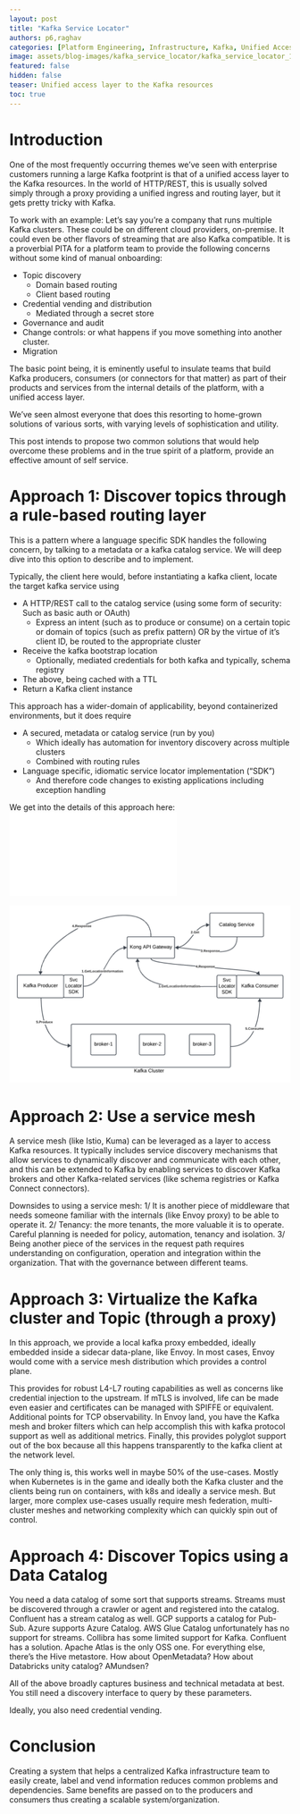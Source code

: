 ```yaml
---
layout: post
title: "Kafka Service Locator"
authors: p6,raghav
categories: [Platform Engineering, Infrastructure, Kafka, Unified Access Layer]
image: assets/blog-images/kafka_service_locator/kafka_service_locator_1.png
featured: false
hidden: false
teaser: Unified access layer to the Kafka resources
toc: true
---
```


# Introduction

One of the most frequently occurring themes we’ve seen with enterprise customers running a large Kafka footprint is that of a unified access layer to the Kafka resources. In the world of HTTP/REST, this is usually solved simply through a proxy providing a unified ingress and routing layer, but it gets pretty tricky with Kafka.

To work with an example: Let’s say you’re a company that runs multiple Kafka clusters. These could be on different cloud providers, on-premise. It could even be other flavors of streaming that are also Kafka compatible. It is a proverbial PITA for a platform team to provide the following concerns without some kind of manual onboarding:

- Topic discovery
  - Domain based routing
  - Client based routing
- Credential vending and distribution
  - Mediated through a secret store
- Governance and audit
- Change controls: or what happens if you move something into another cluster.
- Migration

The basic point being, it is eminently useful to insulate teams that build Kafka producers, consumers (or connectors for that matter) as part of their products and services from the internal details of the platform, with a unified access layer.

We’ve seen almost everyone that does this resorting to home-grown solutions of various sorts, with varying levels of sophistication and utility.

This post intends to propose two common solutions that would help overcome these problems and in the true spirit of a platform, provide an effective amount of self service.

# Approach 1: Discover topics through a rule-based routing layer

This is a pattern where a language specific SDK handles the following concern, by talking to a metadata or a kafka catalog service. We will deep dive into this option to describe and to implement.

Typically, the client here would, before instantiating a kafka client, locate the target kafka service using

- A HTTP/REST call to the catalog service (using some form of security: Such as basic auth or OAuth)
  - Express an intent (such as to produce or consume) on a certain topic or domain of topics (such as prefix pattern) OR by the virtue of it’s client ID, be routed to the appropriate cluster
- Receive the kafka bootstrap location
  - Optionally, mediated credentials for both kafka and typically, schema registry
- The above, being cached with a TTL
- Return a Kafka client instance

This approach has a wider-domain of applicability, beyond containerized environments, but it does require

- A secured, metadata or catalog service  (run by you)
  - Which ideally has automation for inventory discovery across multiple clusters
  - Combined with routing rules
- Language specific, idiomatic service locator implementation (“SDK”)
  - And therefore code changes to existing applications including exception handling

We get into the details of this approach here: ![Kafka Service Locator Part 2](./2024-07-13-kafka-service-locator-part-2.md)

![Service Locator Architecture.png](../assets/blog-images/kafka_service_locator/kafka_service_locator_1.png)

# Approach 2: Use a service mesh

A service mesh (like Istio, Kuma) can be leveraged as a layer to access Kafka resources. It typically includes service discovery mechanisms that allow services to dynamically discover and communicate with each other, and this can be extended to Kafka by enabling services to discover Kafka brokers and other Kafka-related services (like schema registries or Kafka Connect connectors).

Downsides to using a service mesh: 1/ It is another piece of middleware that needs someone familiar with the internals (like Envoy proxy) to be able to operate it. 2/ Tenancy: the more tenants, the more valuable it is to operate. Careful planning is needed for policy, automation, tenancy and isolation. 3/ Being another piece of the services in the request path requires understanding on configuration, operation and integration within the organization. That with the governance between different teams.

# Approach 3: Virtualize the Kafka cluster and Topic (through a proxy)

In this approach, we provide a local kafka proxy embedded, ideally embedded inside a sidecar data-plane, like Envoy. In most cases, Envoy would come with a service mesh distribution which provides a control plane. 
 
This provides for robust L4-L7 routing capabilities as well as concerns like credential injection to the upstream. If mTLS is involved, life can be made even easier and certificates can be managed with SPIFFE or equivalent. Additional points for TCP observability. In Envoy land, you have the Kafka mesh and broker filters which can help accomplish this with kafka protocol support as well as additional metrics. Finally, this provides polyglot support out of the box because all this happens transparently to the kafka client at the network level.

The only thing is, this works well in maybe 50% of the use-cases. Mostly when Kubernetes is in the game and ideally both the Kafka cluster and the clients being run on containers, with k8s and ideally a service mesh. But larger, more complex use-cases usually require mesh federation, multi-cluster meshes and networking complexity which can quickly spin out of control.

# Approach 4: Discover Topics using a Data Catalog

You need a data catalog of some sort that supports streams. Streams must be discovered through a crawler or agent and registered into the catalog. Confluent has a stream catalog as well. GCP supports a catalog for Pub-Sub. Azure supports Azure Catalog. AWS Glue Catalog unfortunately has no support for streams. Collibra has some limited support for Kafka. Confluent has a solution. Apache Atlas is the only OSS one. For everything else, there’s the Hive metastore. How about OpenMetadata? How about Databricks unity catalog? AMundsen?

All of the above broadly captures business and technical metadata at best. You still need a discovery interface to query by these parameters.

Ideally, you also need credential vending.

# Conclusion

Creating a system that helps a centralized Kafka infrastructure team to easily create, label and vend information reduces common problems and dependencies. Same benefits are passed on to the producers and consumers thus creating a scalable system/organization. 
